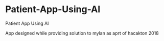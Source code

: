 # Patient-App-Using-AI
Patient App Using AI

App designed while providing solution to mylan as aprt of hacakton 2018 
